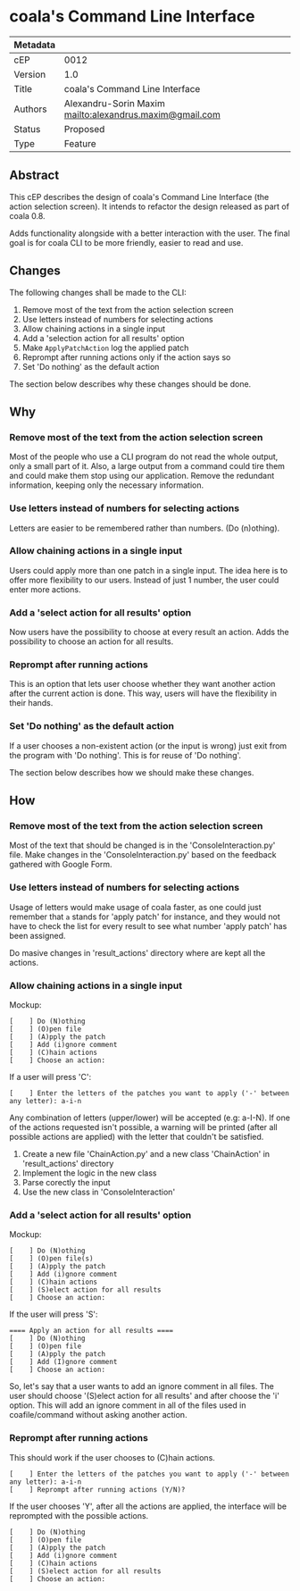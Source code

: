 # coala's Command Line Interface

| Metadata |                                                           |
| -------- | --------------------------------------------------------- |
| cEP      | 0012                                                      |
| Version  | 1.0                                                       |
| Title    | coala's Command Line Interface                            |
| Authors  | Alexandru-Sorin Maxim <mailto:alexandrus.maxim@gmail.com> |
| Status   | Proposed                                                  |
| Type     | Feature                                                   |

## Abstract

This cEP describes the design of coala's Command Line Interface (the action
selection screen). It intends to refactor the design released as part of coala
0.8.

Adds functionality alongside with a better interaction with the user. The final
goal is for coala CLI to be more friendly, easier to read and use.

## Changes

The following changes shall be made to the CLI:

1. Remove most of the text from the action selection screen
2. Use letters instead of numbers for selecting actions
3. Allow chaining actions in a single input
4. Add a 'selection action for all results' option
5. Make `ApplyPatchAction` log the applied patch
6. Reprompt after running actions only if the action says so
7. Set 'Do nothing' as the default action

The section below describes why these changes should be done.

## Why

### Remove most of the text from the action selection screen

Most of the people who use a CLI program do not read the whole output, only a
small part of it. Also, a large output from a command could tire them and could
make them stop using our application. Remove the redundant information, keeping
only the necessary information.

### Use letters instead of numbers for selecting actions

Letters are easier to be remembered rather than numbers. (Do (n)othing).

### Allow chaining actions in a single input

Users could apply more than one patch in a single input. The idea here is to
offer more flexibility to our users. Instead of just 1 number, the user could
enter more actions.

### Add a 'select action for all results' option

Now users have the possibility to choose at every result an action. Adds the
possibility to choose an action for all results.

### Reprompt after running actions

This is an option that lets user choose whether they want another action after
the current action is done. This way, users will have the flexibility in their
hands.

### Set 'Do nothing' as the default action

If a user chooses a non-existent action (or the input is wrong) just exit from
the program with 'Do nothing'. This is for reuse of 'Do nothing'.

The section below describes how we should make these changes.

## How

### Remove most of the text from the action selection screen

Most of the text that should be changed is in the 'ConsoleInteraction.py' file.
Make changes in the 'ConsoleInteraction.py' based on the feedback gathered with
Google Form.

### Use letters instead of numbers for selecting actions

Usage of letters would make usage of coala faster, as one could just remember
that `a` stands for 'apply patch' for instance, and they would not have to check
the list for every result to see what number 'apply patch' has been assigned.

Do masive changes in 'result_actions' directory where are kept all the actions.

### Allow chaining actions in a single input

Mockup:

```
[    ] Do (N)othing
[    ] (O)pen file
[    ] (A)pply the patch
[    ] Add (i)gnore comment
[    ] (C)hain actions
[    ] Choose an action:
```

If a user will press 'C':

```
[    ] Enter the letters of the patches you want to apply ('-' between any letter): a-i-n
```

Any combination of letters (upper/lower) will be accepted (e.g: a-I-N). If one
of the actions requested isn't possible, a warning will be printed (after all
possible actions are applied) with the letter that couldn't be satisfied.

1. Create a new file 'ChainAction.py' and a new class 'ChainAction' in
   'result_actions' directory
2. Implement the logic in the new class
3. Parse corectly the input
4. Use the new class in 'ConsoleInteraction'

### Add a 'select action for all results' option

Mockup:

```
[    ] Do (N)othing
[    ] (O)pen file(s)
[    ] (A)pply the patch
[    ] Add (i)gnore comment
[    ] (C)hain actions
[    ] (S)elect action for all results
[    ] Choose an action:
```

If the user will press 'S':

```
==== Apply an action for all results ====
[    ] Do (N)othing
[    ] (O)pen file
[    ] (A)pply the patch
[    ] Add (I)gnore comment
[    ] Choose an action:
```

So, let's say that a user wants to add an ignore comment in all files. The user
should choose '(S)elect action for all results' and after choose the 'i' option.
This will add an ignore comment in all of the files used in coafile/command
without asking another action.

### Reprompt after running actions

This should work if the user chooses to (C)hain actions.

```
[    ] Enter the letters of the patches you want to apply ('-' between any letter): a-i-n
[    ] Reprompt after running actions (Y/N)?
```

If the user chooses 'Y', after all the actions are applied, the interface will
be reprompted with the possible actions.

```
[    ] Do (N)othing
[    ] (O)pen file
[    ] (A)pply the patch
[    ] Add (i)gnore comment
[    ] (C)hain actions
[    ] (S)elect action for all results
[    ] Choose an action:
```
